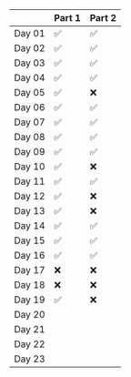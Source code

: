 |        | Part 1 | Part 2 |
| ------ | ------ | ------ |
| Day 01 | ✅     | ✅     |
| Day 02 | ✅     | ✅     |
| Day 03 | ✅     | ✅     |
| Day 04 | ✅     | ✅     |
| Day 05 | ✅     | ❌     |
| Day 06 | ✅     | ✅     |
| Day 07 | ✅     | ✅     |
| Day 08 | ✅     | ✅     |
| Day 09 | ✅     | ✅     |
| Day 10 | ✅     | ❌     |
| Day 11 | ✅     | ✅     |
| Day 12 | ✅     | ❌     |
| Day 13 | ✅     | ❌     |
| Day 14 | ✅     | ✅     |
| Day 15 | ✅     | ✅     |
| Day 16 | ✅     | ✅     |
| Day 17 | ❌     | ❌     |
| Day 18 | ❌     | ❌     |
| Day 19 | ✅     | ❌     |
| Day 20 |        |        |
| Day 21 |        |        |
| Day 22 |        |        |
| Day 23 |        |        |
